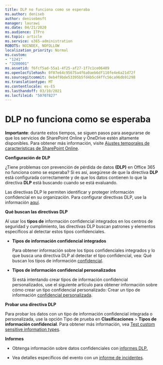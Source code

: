 ```yaml
---
title: DLP no funciona como se esperaba
ms.author: deniseb
author: denisebmsft
manager: laurawi
ms.date: 04/21/2020
ms.audience: ITPro
ms.topic: article
ms.service: o365-administration
ROBOTS: NOINDEX, NOFOLLOW
localization_priority: Normal
ms.custom:
- "1241"
- "3200001"
ms.assetid: f6fcf5ad-55a1-4f25-af27-1f7c1ce06409
ms.openlocfilehash: 0f07e64c95675a4f6a0aeb6df110fe4e6a21d72f
ms.sourcegitcommit: 0eb4f9bde53395b5fd4b5cd4ffc56ca96db91298
ms.translationtype: MT
ms.contentlocale: es-ES
ms.lasthandoff: 03/10/2021
ms.locfileid: "50707827"
---
```

# <a name="dlp-not-working-as-expected"></a>DLP no funciona como se esperaba

**Importante**: durante estos tiempos, se siguen pasos para asegurarse de que los servicios de SharePoint Online y OneDrive estén altamente disponibles. Para obtener más información, visite [Ajustes temporales de características de SharePoint Online](https://aka.ms/ODSPAdjustments).

 **Configuración de DLP**

¿Tiene problemas con prevención de pérdida de datos **(DLP)** en Office 365 no funciona como se esperaba? Si es así, asegúrese de que la directiva **DLP** está configurada correctamente y de que los datos contienen lo que la directiva **DLP** está buscando cuando se está evaluando.
  
Las directivas DLP le permiten identificar y proteger información confidencial en su organización. Para configurar directivas DLP, use la información [aquí](https://docs.microsoft.com/microsoft-365/compliance/create-a-dlp-policy-from-a-template).
  
 **Qué buscan las directivas DLP**
  
Al usar los **tipos de** información confidencial integrados en los centros de seguridad y cumplimiento, las directivas DLP buscan patrones y elementos específicos al detectar estos tipos confidenciales.
  
- **Tipos de información confidencial integrados**

    Para obtener información sobre los tipos confidenciales integrados y lo que busca una directiva DLP al detectar el tipo confidencial, vea: Qué buscan los tipos de información [confidencial](https://docs.microsoft.com/microsoft-365/compliance/sensitive-information-type-entity-definitions).

- **Tipos de información confidencial personalizados**

    Si está intentando crear tipos de información confidencial personalizados, use el siguiente artículo para obtener información sobre cómo crear un tipo confidencial personalizado: Crear un tipo de información [confidencial personalizada](https://docs.microsoft.com/microsoft-365/compliance/create-a-custom-sensitive-information-type).

**Probar una directiva DLP**

Para probar los datos con un tipo de información  confidencial integrada o personalizada, use la opción Tipo de prueba en **Clasificaciones**  >  **Tipos de información confidencial**. Para obtener más información, vea [Test custom sensitive information types](https://docs.microsoft.com/microsoft-365/compliance/create-a-custom-sensitive-information-type#create-custom-sensitive-information-types-in-the-security--compliance-center).

 **Informes**
  
- Obtenga información sobre datos confidenciales con [informes DLP.](https://docs.microsoft.com/microsoft-365/compliance/data-loss-prevention-policies#dlp-reports)

- Vea detalles específicos del evento con un [informe de incidentes](https://docs.microsoft.com/microsoft-365/compliance/data-loss-prevention-policies#incident-reports).
